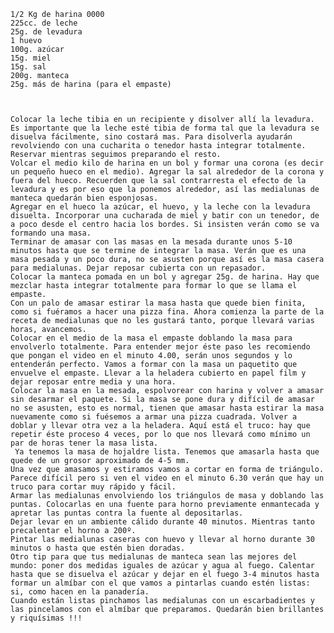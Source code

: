     1/2 Kg de harina 0000
    225cc. de leche
    25g. de levadura
    1 huevo
    100g. azúcar
    15g. miel
    15g. sal
    200g. manteca
    25g. más de harina (para el empaste)
    
    
    
    Colocar la leche tibia en un recipiente y disolver allí la levadura. Es importante que la leche esté tibia de forma tal que la levadura se disuelva fácilmente, sino costará mas. Para disolverla ayudarán revolviendo con una cucharita o tenedor hasta integrar totalmente. Reservar mientras seguimos preparando el resto.
    Volcar el medio kilo de harina en un bol y formar una corona (es decir un pequeño hueco en el medio). Agregar la sal alrededor de la corona y fuera del hueco. Recuerden que la sal contrarresta el efecto de la levadura y es por eso que la ponemos alrededor, así las medialunas de manteca quedarán bien esponjosas.
    Agregar en el hueco la azúcar, el huevo, y la leche con la levadura disuelta. Incorporar una cucharada de miel y batir con un tenedor, de a poco desde el centro hacia los bordes. Si insisten verán como se va formando una masa.
    Terminar de amasar con las masas en la mesada durante unos 5-10 minutos hasta que se termine de integrar la masa. Verán que es una masa pesada y un poco dura, no se asusten porque así es la masa casera para medialunas. Dejar reposar cubierta con un repasador.
    Colocar la manteca pomada en un bol y agregar 25g. de harina. Hay que mezclar hasta integrar totalmente para formar lo que se llama el empaste.
    Con un palo de amasar estirar la masa hasta que quede bien finita, como si fuéramos a hacer una pizza fina. Ahora comienza la parte de la receta de medialunas que no les gustará tanto, porque llevará varias horas, avancemos.
    Colocar en el medio de la masa el empaste doblando la masa para envolverlo totalmente. Para entender mejor éste paso les recomiendo que pongan el video en el minuto 4.00, serán unos segundos y lo entenderán perfecto. Vamos a formar con la masa un paquetito que envuelve el empaste. Llevar a la heladera cubierto en papel film y dejar reposar entre media y una hora.
    Colocar la masa en la mesada, espolvorear con harina y volver a amasar sin desarmar el paquete. Si la masa se pone dura y difícil de amasar no se asusten, esto es normal, tienen que amasar hasta estirar la masa nuevamente como si fuésemos a armar una pizza cuadrada. Volver a doblar y llevar otra vez a la heladera. Aquí está el truco: hay que repetir éste proceso 4 veces, por lo que nos llevará como mínimo un par de horas tener la masa lista.
     Ya tenemos la masa de hojaldre lista. Tenemos que amasarla hasta que quede de un grosor aproximado de 4-5 mm.
    Una vez que amasamos y estiramos vamos a cortar en forma de triángulo. Parece difícil pero si ven el video en el minuto 6.30 verán que hay un truco para cortar muy rápido y fácil.
    Armar las medialunas envolviendo los triángulos de masa y doblando las puntas. Colocarlas en una fuente para horno previamente enmantecada y apretar las puntas contra la fuente al depositarlas.
    Dejar levar en un ambiente cálido durante 40 minutos. Mientras tanto precalentar el horno a 200º.
    Pintar las medialunas caseras con huevo y llevar al horno durante 30 minutos o hasta que estén bien doradas.
    Otro tip para que tus medialunas de manteca sean las mejores del mundo: poner dos medidas iguales de azúcar y agua al fuego. Calentar hasta que se disuelva el azúcar y dejar en el fuego 3-4 minutos hasta formar un almíbar con el que vamos a pintarlas cuando estén listas: si, como hacen en la panadería.
    Cuando están listas pinchamos las medialunas con un escarbadientes y las pincelamos con el almíbar que preparamos. Quedarán bien brillantes y riquísimas !!!